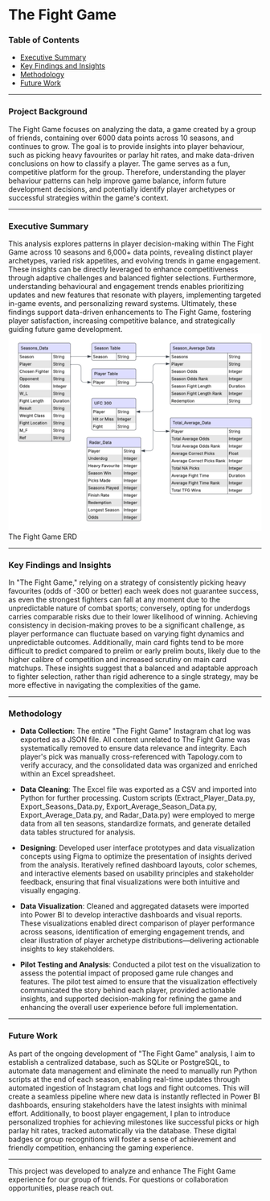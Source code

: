 # The Fight Game

### Table of Contents
- [Executive Summary](#executive-summary)
- [Key Findings and Insights](#key-findings-and-insights)
- [Methodology](#methodology)
- [Future Work](#future-work) 

***
### Project Background
The Fight Game focuses on analyzing the data, a game created by a group of friends, containing over 6000 data points across 10 seasons, and continues to grow. The goal is to provide insights into player behaviour, such as picking heavy favourites or parlay hit rates, and make data-driven conclusions on how to classify a player. The game serves as a fun, competitive platform for the group. Therefore, understanding the player behaviour patterns can help improve game balance, inform future development decisions, and potentially identify player archetypes or successful strategies within the game's context.

***

### Executive Summary
This analysis explores patterns in player decision-making within The Fight Game across 10 seasons and 6,000+ data points, revealing distinct player archetypes, varied risk appetites, and evolving trends in game engagement. These insights can be directly leveraged to enhance competitiveness through adaptive challenges and balanced fighter selections. Furthermore, understanding behavioural and engagement trends enables prioritizing updates and new features that resonate with players, implementing targeted in-game events, and personalizing reward systems. Ultimately, these findings support data-driven enhancements to The Fight Game, fostering player satisfaction, increasing competitive balance, and strategically guiding future game development.
![Alt Text](ERD.png)
The Fight Game ERD
***

### Key Findings and Insights
In "The Fight Game," relying on a strategy of consistently picking heavy favourites (odds of -300 or better) each week does not guarantee success, as even the strongest fighters can fall at any moment due to the unpredictable nature of combat sports; conversely, opting for underdogs carries comparable risks due to their lower likelihood of winning. Achieving consistency in decision-making proves to be a significant challenge, as player performance can fluctuate based on varying fight dynamics and unpredictable outcomes. Additionally, main card fights tend to be more difficult to predict compared to prelim or early prelim bouts, likely due to the higher calibre of competition and increased scrutiny on main card matchups. These insights suggest that a balanced and adaptable approach to fighter selection, rather than rigid adherence to a single strategy, may be more effective in navigating the complexities of the game.

***

### Methodology
* **Data Collection**: The entire "The Fight Game" Instagram chat log was exported as a JSON file. All content unrelated to The Fight Game was systematically removed to ensure data relevance and integrity. Each player's pick was manually cross-referenced with Tapology.com to verify accuracy, and the consolidated data was organized and enriched within an Excel spreadsheet.

* **Data Cleaning**: The Excel file was exported as a CSV and imported into Python for further processing. Custom scripts (Extract_Player_Data.py, Export_Seasons_Data.py, Export_Average_Season_Data.py, Export_Average_Data.py, and Radar_Data.py) were employed to merge data from all ten seasons, standardize formats, and generate detailed data tables structured for analysis.

 * **Designing**: Developed user interface prototypes and data visualization concepts using Figma to optimize the presentation of insights derived from the analysis. Iteratively refined dashboard layouts, color schemes, and interactive elements based on usability principles and stakeholder feedback, ensuring that final visualizations were both intuitive and visually engaging.

 * **Data Visualization**: Cleaned and aggregated datasets were imported into Power BI to develop interactive dashboards and visual reports. These visualizations enabled direct comparison of player performance across seasons, identification of emerging engagement trends, and clear illustration of player archetype distributions—delivering actionable insights to key stakeholders.

* **Pilot Testing and Analysis**: Conducted a pilot test on the visualization to assess the potential impact of proposed game rule changes and features. The pilot test aimed to ensure that the visualization effectively communicated the story behind each player, provided actionable insights, and supported decision-making for refining the game and enhancing the overall user experience before full implementation.

***

### Future Work
As part of the ongoing development of "The Fight Game" analysis, I aim to establish a centralized database, such as SQLite or PostgreSQL, to automate data management and eliminate the need to manually run Python scripts at the end of each season, enabling real-time updates through automated ingestion of Instagram chat logs and fight outcomes. This will create a seamless pipeline where new data is instantly reflected in Power BI dashboards, ensuring stakeholders have the latest insights with minimal effort. Additionally, to boost player engagement, I plan to introduce personalized trophies for achieving milestones like successful picks or high parlay hit rates, tracked automatically via the database. These digital badges or group recognitions will foster a sense of achievement and friendly competition, enhancing the gaming experience.

***

This project was developed to analyze and enhance The Fight Game experience for our group of friends. For questions or collaboration opportunities, please reach out.